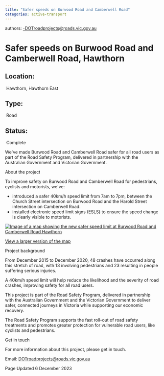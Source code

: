 ```yaml
---
title: "Safer speeds on Burwood Road and Camberwell Road"
categories: active-transport
---
```


authors:
-DOTroadprojects@roads.vic.gov.au


Safer speeds on Burwood Road and Camberwell Road, Hawthorn
==========================================================

Location:
---------

 Hawthorn, Hawthorn East

Type:
-----

 Road

Status:
-------

 Complete

We've made Burwood Road and Camberwell Road safer for all road users as part of the Road Safety Program, delivered in partnership with the Australian Government and Victorian Government.   

About the project

To improve safety on Burwood Road and Camberwell Road for pedestrians, cyclists and motorists, we've: 

-   introduced a safer 40km/h speed limit from 7am to 7pm, between the Church Street intersection on Burwood Road and the Harold Street intersection on Camberwell Road. 
-   installed electronic speed limit signs (ESLS) to ensure the speed change is clearly visible to motorists.

[![Image of a map showing the new safer speed limit at Burwood Road and Camberwell Road Hawthorn](https://www.vicroads.vic.gov.au/-/media/images/planning-and-projects/melbourne/burwood-road-and-camberwell-road-safety-improvements-hawthorn/dtp0408-burwood-and-camberwell-rd-esls_map_v2_fa_600px.ashx?h=424&w=600&hash=2A01BF75374948DDB2982F8C606C9E63)](https://www.vicroads.vic.gov.au/-/media/images/planning-and-projects/melbourne/burwood-road-and-camberwell-road-safety-improvements-hawthorn/dtp0408-burwood-and-camberwell-rd-esls_map_v2_fa_2000px.ashx)

[View a larger version of the map\
](https://www.vicroads.vic.gov.au/-/media/images/planning-and-projects/melbourne/burwood-road-and-camberwell-road-safety-improvements-hawthorn/dtp0408-burwood-and-camberwell-rd-esls_map_v2_fa_2000px.ashx)

Project background

From December 2015 to December 2020, 48 crashes have occurred along this stretch of road, with 13 involving pedestrians and 23 resulting in people suffering serious injuries. 

A 40km/h speed limit will help reduce the likelihood and the severity of road crashes, improving safety for all road users.

This project is part of the Road Safety Program, delivered in partnership with the Australian Government and the Victorian Government to deliver safer, connected journeys in Victoria while supporting our economic recovery.

The Road Safety Program supports the fast roll-out of road safety treatments and promotes greater protection for vulnerable road users, like cyclists and pedestrians. 

Get in touch

For more information about this project, please get in touch.

Email: <DOTroadprojects@roads.vic.gov.au>


Page Updated 6 December 2023